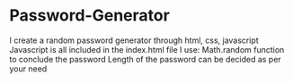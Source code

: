 # Password-Generator
 I create a random password generator through html, css, javascript
 Javascript is all included in the index.html file 
 I use:
 Math.random function to conclude the password 
 Length of the password can be decided as per your need
